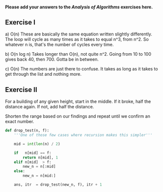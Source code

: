 #### Please add your answers to the ***Analysis of  Algorithms*** exercises here.

## Exercise I

a) O(n)
These are basically the same equation written slightly differently. The loop will cycle as many times as it takes to equal n^3, from n^2. So whatever n is, that's the number of cycles every time.

b) O(n log n)
Takes longer than O(n), not quite n^2. Going from 10 to 100 gives back 40, then 700. Gotta be in between. 

c) O(n)
The numbers are just there to confuse. It takes as long as it takes to get through the list and nothing more.

## Exercise II
For a building of any given height, start in the middle.
If it broke, half the distance again.
If not, add half the distance.

Shorten the range based on our findings and repeat until we confirm an exact number.


```python
def drop_test(n, f):
    '''One of those few cases where recursion makes this simpler'''

    mid = int(len(n) / 2)

    if   n[mid] == f:
        return n[mid], 1
    elif n[mid]  > f:
    	new_n = n[:mid]
    else:
        new_n = n[mid:]

    ans, itr  = drop_test(new_n, f), itr + 1

```